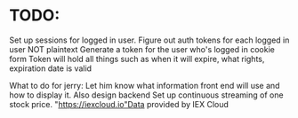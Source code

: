 # TODO:

Set up sessions for logged in user.
Figure out auth tokens for each logged in user
NOT plaintext
Generate a token for the user who's logged in cookie form
Token will hold all things such as when it will expire, what rights, expiration date is valid

What to do for jerry: Let him know what information front end will use and how to display it.
Also design backend
Set up continuous streaming of one stock price. 
"https://iexcloud.io"Data provided by IEX Cloud

